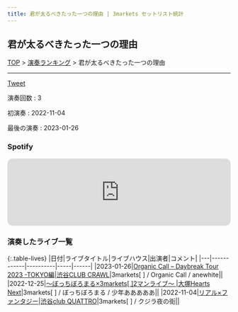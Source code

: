 ```yaml
---
title: 君が太るべきたった一つの理由 | 3markets セットリスト統計
---
```

## 君が太るべきたった一つの理由


[TOP](/setlist/) > [演奏ランキング](songs.html) > 君が太るべきたった一つの理由

___

<a href="https://twitter.com/share?ref_src=twsrc%5Etfw" data-text="3markets[ ]セットリスト > 君が太るべきたった一つの理由" class="twitter-share-button" data-via="3markets" data-hashtags="3markets" data-related="3markets" data-show-count="false">Tweet</a>

演奏回数
: 3

初演奏
: 2022-11-04

最後の演奏
: 2023-01-26







### Spotify
<iframe style="border-radius:12px" src="https://open.spotify.com/embed/track/4IfaRAioE6vizwZ2rIS6qS?utm_source=generator" width="100%" height="152" frameBorder="0" allowfullscreen="" allow="autoplay; clipboard-write; encrypted-media; fullscreen; picture-in-picture" loading="lazy"></iframe>



### 演奏したライブ一覧

{:.table-lives}
|日付|ライブタイトル|ライブハウス|出演者|コメント|
|---|------------|----------|-----|------|
|<span class="nowrap">2023-01-26</span>|[Organic Call – Daybreak Tour 2023 -TOKYO編](live051.html)|[渋谷CLUB CRAWL](livehouse050.html)|3markets[ ] / Organic Call / anewhite||
|<span class="nowrap">2022-12-25</span>|[〜ぼっちぼろまる×3markets[ ]2マンライブ〜	](live045.html)|[大塚Hearts Next](livehouse048.html)|3markets[ ] / ぼっちぼろまる / 少年あああああ||
|<span class="nowrap">2022-11-04</span>|[リアル×ファンタジー](live037.html)|[渋谷club QUATTRO](livehouse002.html)|3markets[ ] / クジラ夜の街||



<script async src="https://platform.twitter.com/widgets.js" charset="utf-8"></script>